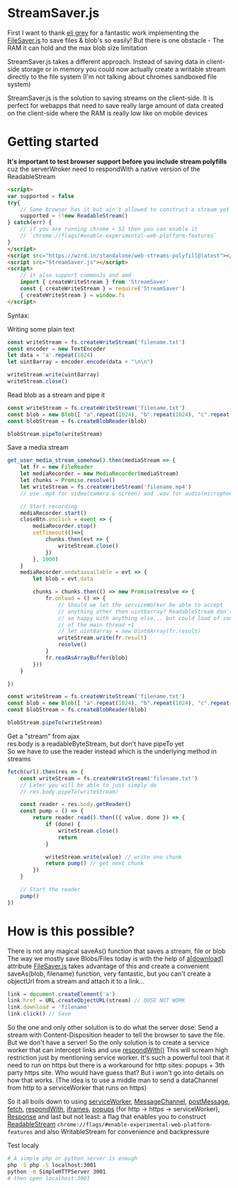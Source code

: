 StreamSaver.js
==============

First I want to thank [eli grey][1] for a fantastic work implementing the
[FileSaver.js][2] to save files & blob's so easily!
But there is one obstacle - The RAM it can hold and the max blob size limitation

StreamSaver.js takes a different approach. Instead of saving data in client-side
storage or in memory you could now actually create a writable stream directly to
the file system (I'm not talking about chromes sandboxed file system)

StreamSaver.js is the solution to saving streams on the client-side.
It is perfect for webapps that need to save really large amount of data created
on the client-side where the RAM is really low like on mobile devices


Getting started
===============
**It's important to test browser support before you include stream polyfills**<br>
cuz the serverWroker need to respondWith a native version of the ReadableStream
```html
<script>
var supported = false
try{
	// Some browser has it but ain't allowed to construct a stream yet
	supported = !!new ReadableStream()
} catch(err) {
	// if you are running chrome < 52 then you can enable it
	// `chrome://flags/#enable-experimental-web-platform-features`
}
</script>
<script src="https://wzrd.in/standalone/web-streams-polyfill@latest"></script>
<script src="StreamSaver.js"></script>
<script>
	// it also support commonJs and amd
	import { createWriteStream } from 'StreamSaver'
	const { createWriteStream } = require('StreamSaver')
	{ createWriteStream } = window.fs
</script>
```

Syntax:

Writing some plain text
```javascript
const writeStream = fs.createWriteStream('filename.txt')
const encoder = new TextEncoder
let data = 'a'.repeat(1024)
let uint8array = encoder.encode(data + "\n\n")

writeStream.write(uint8array)
writeStream.close()
```

Read blob as a stream and pipe it
```javascript
const writeStream = fs.createWriteStream('filename.txt')
const blob = new Blob([ "a".repeat(1024), "b".repeat(1024), "c".repeat(1024)])
const blobStream = fs.createBlobReader(blob)

blobStream.pipeTo(writeStream)
```

Save a media stream
```javascript
get_user_media_stream_somehow().then(mediaStream => {
	let fr = new FileReader
	let mediaRecorder = new MediaRecorder(mediaStream)
	let chunks = Promise.resolve()
	let writeStream = fs.createWriteStream('filename.mp4')
	// use .mp4 for video(camera & screen) and .wav for audio(microphone)

	// Start recording
	mediaRecorder.start()
	closeBtn.onclick = event => {
		mediaRecorder.stop()
		setTimeout(()=>{
			chunks.then(evt => {
				writeStream.close()
			})
		}, 1000)
	}
	mediaRecorder.ondataavailable = evt => {
		let blob = evt.data

		chunks = chunks.then(() => new Promise(resolve => {
			fr.onload = () => {
				// Should we let the serviceWorker be able to accept
				// anything other then uint8array? ReadableStream don't seems
				// so happy with anything else... but could load of some work
				// of the main thread +1
				// let uint8array = new Uint8Array(fr.result)
				writeStream.write(fr.result)
				resolve()
			}
			fr.readAsArrayBuffer(blob)
		}))
	}

})

const writeStream = fs.createWriteStream('filename.txt')
const blob = new Blob([ "a".repeat(1024), "b".repeat(1024), "c".repeat(1024)])
const blobStream = fs.createBlobReader(blob)

blobStream.pipeTo(writeStream)
```

Get a "stream" from ajax<br>
res.body is a readableByteStream, but don't have pipeTo yet<br>
So we have to use the reader instead which is the underlying method in streams
```javascript
fetch(url).then(res => {
	const writeStream = fs.createWriteStream('filename.txt')
	// Later you will be able to just simply do
	// res.body.pipeTo(writeStream)

	const reader = res.body.getReader()
	const pump = () => {
		return reader.read().then(({ value, done }) => {
			if (done) {
				writeStream.close()
				return
			}

			writeStream.write(value) // write one chunk
			return pump() // get next chunk
		})
	}

	// Start the reader
	pump()
})
```

How is this possible?
=====================
There is not any magical saveAs() function that saves a stream, file or blob
The way we mostly save Blobs/Files today is with the help of [a[download]][5] attribute
[FileSaver.js][2] takes advantage of this and create a convenient saveAs(blob, filename)
function, very fantastic, but you can't create a objectUrl from a stream and attach
it to a link...
```javascript
link = document.createElement('a')
link.href = URL.createObjectURL(stream) // DOSE NOT WORK
link.download = 'filename'
link.click() // Save
```
So the one and only other solution is to do what the server dose: Send a stream
with Content-Disposition header to tell the browser to save the file.
But we don't have a server! So the only solution is to create a service worker
that can intercept links and use [respondWith()][4]
This will scream high restriction just by mentioning service worker. It's such a
powerful tool that it need to run on https but there is a workaround for http
sites: popups + 3th party https site. Who would have guess that?
But i won't go into details on how that works. (The idea is to use a middle man
to send a dataChannel from http to a serviceWorker that runs on https)

So it all boils down to using
[serviceWorker][6], [MessageChannel][7], [postMessage][8], [fetch][9],
[respondWith][10], [iframes][11], [popups][12] (for http -> https -> serviceWorker),
[Response][13] and last but not least: a flag that enables you to construct [ReadableStream][14]
`chrome://flags/#enable-experimental-web-platform-features`
and also WritableStream for convenience and backpressure


Test localy
```bash
# A simple php or python server is enough
php -S php -S localhost:3001
python -m SimpleHTTPServer 3001
# then open localhost:3001
```

[1]: https://github.com/eligrey
[2]: https://github.com/eligrey/FileSaver.js
[3]: https://github.com/jimmywarting/StreamSaver.js/blob/master/example.html
[4]: https://developer.mozilla.org/en-US/docs/Web/API/FetchEvent/respondWith
[5]: https://developer.mozilla.org/en/docs/Web/HTML/Element/a#attr-download
[6]: https://developer.mozilla.org/en-US/docs/Web/API/Service_Worker_API
[7]: https://developer.mozilla.org/en-US/docs/Web/API/MessageChannel
[8]: https://developer.mozilla.org/en-US/docs/Web/API/MessagePort/postMessage
[9]: https://developer.mozilla.org/en/docs/Web/API/Fetch_API
[10]: https://developer.mozilla.org/en-US/docs/Web/API/FetchEvent/respondWith
[11]: https://developer.mozilla.org/en/docs/Web/HTML/Element/iframe
[12]: https://developer.mozilla.org/en-US/docs/Web/API/Window/open
[13]: https://developer.mozilla.org/en-US/docs/Web/API/Response
[14]: https://streams.spec.whatwg.org/#rs-class
